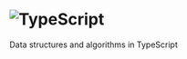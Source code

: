 # ![TypeScript](https://img.shields.io/badge/typescript-%23007ACC.svg?style=for-the-badge&logo=typescript&logoColor=white)
Data structures and algorithms in TypeScript
